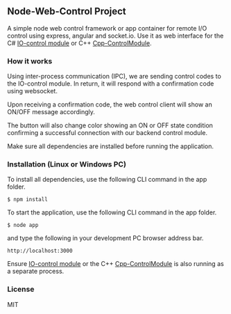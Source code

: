 ## Node-Web-Control Project 

A simple node web control framework or app container for remote I/O control using express, angular and socket.io. 
Use it as web interface for the C# [IO-control module](https://github.com/EdoLabWorks/IO-ControlModule) or C++ [Cpp-ControlModule](https://github.com/EdoLabWorks/Cpp-ControlModule).

[](https://github.com/EdoLabWorks/ximgs/blob/master/NodeWebControl.png)

### How it works
[](https://github.com/EdoLabWorks/ximgs/blob/master/canvas.png)

Using inter-process communication (IPC), we are sending control codes to the IO-control module.  In return, it will respond with a confirmation code using websocket.

Upon receiving a confirmation code, the web control client will show an ON/OFF message accordingly. 

The button will also change color showing an ON or OFF state condition confirming a successful connection with our backend control module.      

Make sure all dependencies are installed before running the application.

### Installation (Linux or Windows PC) 
To install all dependencies, use the following CLI command in the app folder.

~~~~
$ npm install
~~~~

To start the application, use the following CLI command in the app folder.   
~~~~
$ node app
~~~~

and type the following in your development PC browser address bar. 
~~~~
http://localhost:3000 
~~~~

Ensure [IO-control module](https://github.com/EdoLabWorks/IO-ControlModule) or the C++   [Cpp-ControlModule](https://github.com/EdoLabWorks/Cpp-ControlModule) is also running as a separate process.

### License
MIT 

